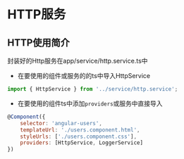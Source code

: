 # HTTP服务

## HTTP使用简介

封装好的Http服务在app/service/http.service.ts中

* 在要使用的组件或服务的的ts中导入HttpService

```js
import { HttpService } from '../service/http.service';
```

* 在要使用的组件ts中添加`providers`或服务中直接导入

```js
@Component({
    selector: 'angular-users',
    templateUrl: './users.component.html',
    styleUrls: ['./users.component.css'],
    providers: [HttpService, LoggerService]
})
```



